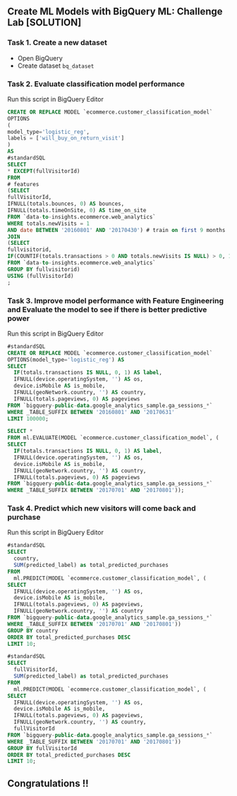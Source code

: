 ## Create ML Models with BigQuery ML: Challenge Lab [SOLUTION]

### Task 1. Create a new dataset
* Open BigQuery
* Create dataset ```bq_dataset```

### Task 2. Evaluate classification model performance
Run this script in BigQuery Editor
```sql
CREATE OR REPLACE MODEL `ecommerce.customer_classification_model`
OPTIONS
(
model_type='logistic_reg',
labels = ['will_buy_on_return_visit']
)
AS
#standardSQL
SELECT
* EXCEPT(fullVisitorId)
FROM
# features
(SELECT
fullVisitorId,
IFNULL(totals.bounces, 0) AS bounces,
IFNULL(totals.timeOnSite, 0) AS time_on_site
FROM `data-to-insights.ecommerce.web_analytics`
WHERE totals.newVisits = 1
AND date BETWEEN '20160801' AND '20170430') # train on first 9 months
JOIN
(SELECT
fullvisitorid,
IF(COUNTIF(totals.transactions > 0 AND totals.newVisits IS NULL) > 0, 1, 0) AS will_buy_on_return_visit
FROM `data-to-insights.ecommerce.web_analytics`
GROUP BY fullvisitorid)
USING (fullVisitorId)
;
```

### Task 3. Improve model performance with Feature Engineering and Evaluate the model to see if there is better predictive power
Run this script in BigQuery Editor
```sql
#standardSQL
CREATE OR REPLACE MODEL `ecommerce.customer_classification_model`
OPTIONS(model_type='logistic_reg') AS
SELECT
  IF(totals.transactions IS NULL, 0, 1) AS label,
  IFNULL(device.operatingSystem, '') AS os,
  device.isMobile AS is_mobile,
  IFNULL(geoNetwork.country, '') AS country,
  IFNULL(totals.pageviews, 0) AS pageviews
FROM `bigquery-public-data.google_analytics_sample.ga_sessions_*`
WHERE _TABLE_SUFFIX BETWEEN '20160801' AND '20170631'
LIMIT 100000;

SELECT *
FROM ml.EVALUATE(MODEL `ecommerce.customer_classification_model`, (
SELECT
  IF(totals.transactions IS NULL, 0, 1) AS label,
  IFNULL(device.operatingSystem, '') AS os,
  device.isMobile AS is_mobile,
  IFNULL(geoNetwork.country, '') AS country,
  IFNULL(totals.pageviews, 0) AS pageviews
FROM `bigquery-public-data.google_analytics_sample.ga_sessions_*`
WHERE _TABLE_SUFFIX BETWEEN '20170701' AND '20170801'));
```

### Task 4. Predict which new visitors will come back and purchase
Run this script in BigQuery Editor
```sql
#standardSQL
SELECT
  country,
  SUM(predicted_label) as total_predicted_purchases
FROM
  ml.PREDICT(MODEL `ecommerce.customer_classification_model`, (
SELECT
  IFNULL(device.operatingSystem, '') AS os,
  device.isMobile AS is_mobile,
  IFNULL(totals.pageviews, 0) AS pageviews,
  IFNULL(geoNetwork.country, '') AS country
FROM `bigquery-public-data.google_analytics_sample.ga_sessions_*`
WHERE _TABLE_SUFFIX BETWEEN '20170701' AND '20170801'))
GROUP BY country
ORDER BY total_predicted_purchases DESC
LIMIT 10;

#standardSQL
SELECT
  fullVisitorId,
  SUM(predicted_label) as total_predicted_purchases
FROM
  ml.PREDICT(MODEL `ecommerce.customer_classification_model`, (
SELECT
  IFNULL(device.operatingSystem, '') AS os,
  device.isMobile AS is_mobile,
  IFNULL(totals.pageviews, 0) AS pageviews,
  IFNULL(geoNetwork.country, '') AS country,
  fullVisitorId
FROM `bigquery-public-data.google_analytics_sample.ga_sessions_*`
WHERE _TABLE_SUFFIX BETWEEN '20170701' AND '20170801'))
GROUP BY fullVisitorId
ORDER BY total_predicted_purchases DESC
LIMIT 10;
```

## Congratulations !! 
